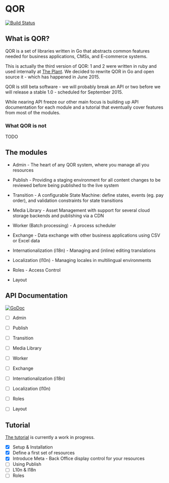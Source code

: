 # QOR

[![Build Status](https://semaphoreci.com/api/v1/projects/3a3db8d6-c6ac-46b8-9b34-453aabdced22/430434/badge.svg)](https://semaphoreci.com/theplant/qor)

## What is QOR?

QOR is a set of libraries written in Go that abstracts common features needed for business applications, CMSs, and E-commerce systems.

This is actually the third version of QOR: 1 and 2 were written in ruby and used internally at [The Plant](https://theplant.jp).
We decided to rewrite QOR in Go and open source it - which has happened in June 2015. 

QOR is still beta software - we will probably break an API or two before we will release a stable 1.0 - scheduled for September 2015.

While nearing API freeze our other main focus is building up API documentation for each module and a tutorial that eventually cover features from most of the modules.

### What QOR is not

TODO

## The modules

* Admin - The heart of any QOR system, where you manage all you resources

* Publish - Providing a staging environment for all content changes to be reviewed before being published to the live system

* Transition - A configurable State Machine: define states, events (eg. pay order), and validation constraints for state transitions

* Media Library - Asset Management with support for several cloud storage backends and publishing via a CDN

* Worker (Batch processing) - A process scheduler

* Exchange - Data exchange with other business applications using CSV or Excel data

* Internationalization (i18n) - Managing and (inline) editing translations

* Localization (l10n) - Managing locales in multilingual environments

* Roles - Access Control

* Layout

## API Documentation

[![GoDoc](https://godoc.org/github.com/qor/qor?status.svg)](https://godoc.org/github.com/qor/qor)

* [ ] Admin
* [ ] Publish
* [ ] Transition
* [ ] Media Library
* [ ] Worker
* [ ] Exchange
* [ ] Internationalization (i18n)
* [ ] Localization (l10n)
* [ ] Roles
* [ ] Layout


## Tutorial

[The tutorial](https://github.com/fvbock/qor/tree/master/example/tutorial/bookstore) is currently a work in progress.

- [x] Setup & Installation
- [x] Define a first set of resources
- [x] Introduce Meta - Back Office display control for your resources
- [ ] Using Publish
- [ ] L10n & I18n
- [ ] Roles
